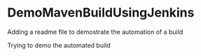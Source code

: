 # DemoMavenBuildUsingJenkins
Adding a readme file to demostrate the automation of a build

Trying to demo the automated build
